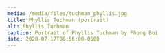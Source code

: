 ```yaml
---
media: /media/files/tuchman_phyllis.jpg
title: Phyllis Tuchman (portrait)
alt: Phyllis Tuchman
caption: Portrait of Phyllis Tuchman by Phong Bui
date: 2020-07-17T08:56:00-0500
---
```


